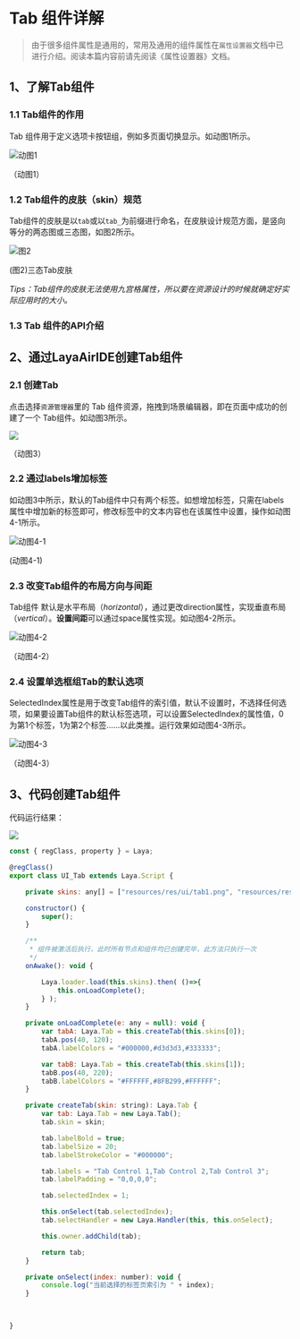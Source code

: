 # Tab 组件详解

> 由于很多组件属性是通用的，常用及通用的组件属性在`属性设置器`文档中已进行介绍。阅读本篇内容前请先阅读《属性设置器》文档。

## 1、了解Tab组件

### 1.1 Tab组件的作用

 Tab 组件用于定义选项卡按钮组，例如多页面切换显示。如动图1所示。

![动图1](img/1.gif) 

（动图1）

### 1.2 Tab组件的皮肤（skin）规范

Tab组件的皮肤是以`tab`或以`tab_`为前缀进行命名，在皮肤设计规范方面，是竖向等分的两态图或三态图，如图2所示。

![图2](img/2.png) 

 (图2)三态Tab皮肤

*Tips：Tab组件的皮肤无法使用九宫格属性，所以要在资源设计的时候就确定好实际应用时的大小。*

### 1.3 Tab 组件的API介绍



[Tab API]:https://layaair.layabox.com/3.x/api/Chinese/index.html?version=3.0.0&type=2D&category=UI&class=laya.ui.Tab



## 2、通过LayaAirIDE创建Tab组件

### 2.1 创建Tab        

 点击选择`资源管理器`里的 Tab 组件资源，拖拽到场景编辑器，即在页面中成功的创建了一个 Tab组件。如动图3所示。

![](img/3.gif) 

（动图3）

### 2.2 通过labels增加标签

 如动图3中所示，默认的Tab组件中只有两个标签。如想增加标签，只需在labels属性中增加新的标签即可，修改标签中的文本内容也在该属性中设置，操作如动图4-1所示。

![动图4-1](img/4-1.gif) 

(动图4-1)



### 2.3 改变Tab组件的布局方向与间距

Tab组件 默认是水平布局（*horizontal*），通过更改direction属性，实现垂直布局（*vertical*）。**设置间距**可以通过space属性实现。如动图4-2所示。

![动图4-2](img/4-2.gif) 

（动图4-2）

### 2.4 设置单选框组Tab的默认选项

SelectedIndex属性是用于改变Tab组件的索引值，默认不设置时，不选择任何选项，如果要设置Tab组件的默认标签选项，可以设置SelectedIndex的属性值，0为第1个标签，1为第2个标签……以此类推。运行效果如动图4-3所示。

![动图4-3](img/4-3.gif) 

（动图4-3）



## 3、代码创建Tab组件

代码运行结果：

![](img/10.gif) 

```javascript
const { regClass, property } = Laya;

@regClass()
export class UI_Tab extends Laya.Script {

    private skins: any[] = ["resources/res/ui/tab1.png", "resources/res/ui/tab2.png"];

    constructor() {
        super();
    }

    /**
     * 组件被激活后执行，此时所有节点和组件均已创建完毕，此方法只执行一次
     */
    onAwake(): void {

		Laya.loader.load(this.skins).then( ()=>{
            this.onLoadComplete();
        } );
	}

	private onLoadComplete(e: any = null): void {
		var tabA: Laya.Tab = this.createTab(this.skins[0]);
		tabA.pos(40, 120);
		tabA.labelColors = "#000000,#d3d3d3,#333333";

		var tabB: Laya.Tab = this.createTab(this.skins[1]);
		tabB.pos(40, 220);
		tabB.labelColors = "#FFFFFF,#8FB299,#FFFFFF";
	}

	private createTab(skin: string): Laya.Tab {
		var tab: Laya.Tab = new Laya.Tab();
		tab.skin = skin;

		tab.labelBold = true;
		tab.labelSize = 20;
		tab.labelStrokeColor = "#000000";

		tab.labels = "Tab Control 1,Tab Control 2,Tab Control 3";
		tab.labelPadding = "0,0,0,0";

		tab.selectedIndex = 1;

		this.onSelect(tab.selectedIndex);
		tab.selectHandler = new Laya.Handler(this, this.onSelect);

		this.owner.addChild(tab);

		return tab;
	}

	private onSelect(index: number): void {
		console.log("当前选择的标签页索引为 " + index);
	}


 
}
```

